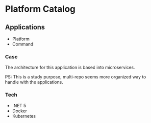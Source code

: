 # Platform Catalog

## Applications

- Platform
- Command

### Case

The architecture for this application is based into microservices.

PS: This is a study purpose, multi-repo seems more organized way to handle with the applications.

### Tech

- .NET 5
- Docker
- Kubernetes

